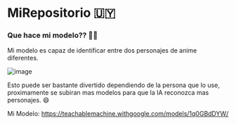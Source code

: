 # MiRepositorio 🇺🇾

### Que hace mi modelo?? 👨‍🦲

Mi modelo es capaz de identificar entre dos personajes de anime diferentes.

![image](https://github.com/NickGmenez/MiRepositorio/assets/146861578/28d97ed3-3543-4d5d-91a9-3c92fa0a8f6b)


Esto puede ser bastante divertido dependiendo de la persona que lo use, proximamente se subiran mas modelos para que la IA reconozca mas personajes. :smile:

Mi Modelo: https://teachablemachine.withgoogle.com/models/1q0GBdDYW/
